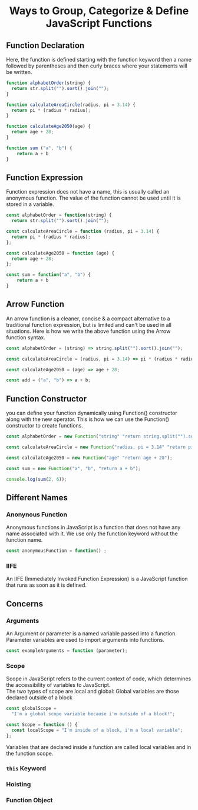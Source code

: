 <h1 align="center"> Ways to Group, Categorize & Define JavaScript Functions </h1>

## Function Declaration

Here, the function is defined starting with the function keyword then a name followed by parentheses and then curly braces where your statements will be written.

```js
function alphabetOrder(string) {
  return str.split("").sort().join("");
}
```

```js
function calculateAreaCircle(radius, pi = 3.14) {
  return pi * (radius * radius);
}
```

```js
function calculateAge2050(age) {
  return age + 28;
}
```

```js
function sum ("a", "b") {
    return a + b
}
```

## Function Expression

Function expression does not have a name, this is usually called an anonymous function. The value of the function cannot be used until it is stored in a variable.

```js
const alphabetOrder = function(string) {
  return str.split("").sort().join("");
```

```js
const calculateAreaCircle = function (radius, pi = 3.14) {
  return pi * (radius * radius);
};
```

```js
const calculateAge2050 = function (age) {
  return age + 28;
};
```

```js
const sum = function("a", "b") {
    return a + b
}
```

## Arrow Function

An arrow function is a cleaner, concise & a compact alternative to a traditional function expression, but is limited and can't be used in all situations. Here is how we write the above function using the Arrow function syntax.

```js
const alphabetOrder = (string) => string.split("").sort().join("");
```

```js
const calculateAreaCircle = (radius, pi = 3.14) => pi * (radius * radius);
```

```js
const calculateAge2050 = (age) => age + 28;
```

```js
const add = ("a", "b") => a + b;
```

## Function Constructor

you can define your function dynamically using Function() constructor along with the new operator. This is how we can use the Function() constructor to create functions.

```js
const alphabetOrder = new Function("string" "return string.split("").sort().join("")");
```

```js
const calculateAreaCircle = new Function("radius, pi = 3.14" "return pi * radius * radius";
```

```js
const calculateAge2050 = new Function("age" "return age + 28");
```

```js
const sum = new Function("a", "b", "return a + b");

console.log(sum(2, 6));
```

## Different Names

### Anonynous Function

Anonymous functions in JavaScript is a function that does not have any name associated with it. We use only the function keyword without the function name.

```js
const anonymousFunction = function() ;
```

### IIFE

An IIFE (Immediately Invoked Function Expression) is a JavaScript function that runs as soon as it is defined.

## Concerns

### Arguments

An Argument or parameter is a named variable passed into a function. Parameter variables are used to import arguments into functions.

```js
const exampleArguments = function (parameter);
```

### Scope

Scope in JavaScript refers to the current context of code, which determines the accessibility of variables to JavaScript.  
The two types of scope are local and global: Global variables are those declared outside of a block

```js
const globalScope =
  "I'm a global scope variable because i'm outside of a block!";
```

```js
const Scope = function () {
  const localScope = "I'm inside of a block, i'm a local variable";
};
```

Variables that are declared inside a function are called local variables and in the function scope.

### `this` Keyword

### Hoisting

### Function Object
